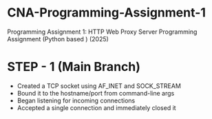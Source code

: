 # CNA-Programming-Assignment-1
Programming Assignment 1: HTTP Web Proxy Server Programming Assignment (Python based ) (2025)

# STEP - 1 (Main Branch) 

- Created a TCP socket using AF_INET and SOCK_STREAM
- Bound it to the hostname/port from command-line args
- Began listening for incoming connections
- Accepted a single connection and immediately closed it
